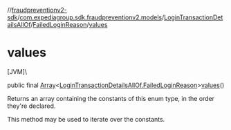 //[fraudpreventionv2-sdk](../../../../index.md)/[com.expediagroup.sdk.fraudpreventionv2.models](../../index.md)/[LoginTransactionDetailsAllOf](../index.md)/[FailedLoginReason](index.md)/[values](values.md)

# values

[JVM]\

public final [Array](https://kotlinlang.org/api/latest/jvm/stdlib/kotlin/-array/index.html)&lt;[LoginTransactionDetailsAllOf.FailedLoginReason](index.md)&gt;[values](values.md)()

Returns an array containing the constants of this enum type, in the order they're declared.

This method may be used to iterate over the constants.
